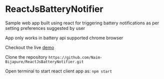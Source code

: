 # ReactJsBatteryNotifier
Sample web app built using react for triggering battery notifications as per setting preferences suggested by user

App only works in battery api supported chrome browser 

Checkout the live [demo](https://naim-bijapure.github.io/ReactJsBatteryNotifier)

Clone the repository `https://github.com/Naim-Bijapure/ReactJsBatteryNotifier.git`

Open terminal to start react client app as:
 `npm start`